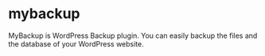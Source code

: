 # mybackup
MyBackup is WordPress Backup plugin. You can easily backup the files and the database of your WordPress website.
